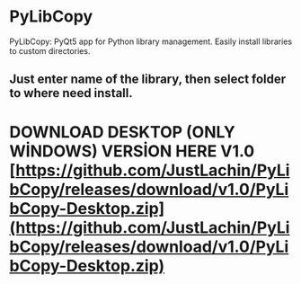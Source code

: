 # PyLibCopy
PyLibCopy: PyQt5 app for Python library management. Easily install libraries to custom directories.
## Just enter name of the library, then select folder to where need install.
# DOWNLOAD DESKTOP (ONLY WİNDOWS) VERSİON HERE V1.0 [https://github.com/JustLachin/PyLibCopy/releases/download/v1.0/PyLibCopy-Desktop.zip](https://github.com/JustLachin/PyLibCopy/releases/download/v1.0/PyLibCopy-Desktop.zip)
